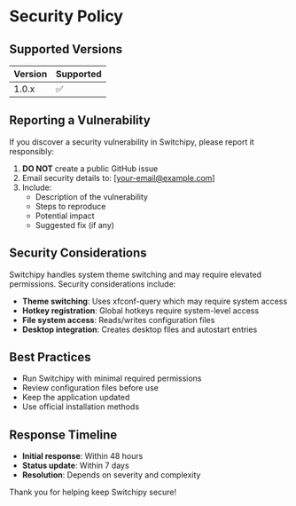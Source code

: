 # Security Policy

## Supported Versions

| Version | Supported          |
| ------- | ------------------ |
| 1.0.x   | :white_check_mark: |

## Reporting a Vulnerability

If you discover a security vulnerability in Switchipy, please report it responsibly:

1. **DO NOT** create a public GitHub issue
2. Email security details to: [your-email@example.com]
3. Include:
   - Description of the vulnerability
   - Steps to reproduce
   - Potential impact
   - Suggested fix (if any)

## Security Considerations

Switchipy handles system theme switching and may require elevated permissions. Security considerations include:

- **Theme switching**: Uses xfconf-query which may require system access
- **Hotkey registration**: Global hotkeys require system-level access
- **File system access**: Reads/writes configuration files
- **Desktop integration**: Creates desktop files and autostart entries

## Best Practices

- Run Switchipy with minimal required permissions
- Review configuration files before use
- Keep the application updated
- Use official installation methods

## Response Timeline

- **Initial response**: Within 48 hours
- **Status update**: Within 7 days
- **Resolution**: Depends on severity and complexity

Thank you for helping keep Switchipy secure!
